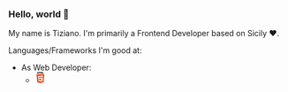### Hello, world 👋

My name is Tiziano. I'm primarily a Frontend Developer based on Sicily ❤️. 

Languages/Frameworks I'm good at:
  - As Web Developer:
    - <img src="./img/html.png" width=20px heigth=20px>
<!--
**Tirzo01/Tirzo01** is a ✨ _special_ ✨ repository because its `README.md` (this file) appears on your GitHub profile.

Here are some ideas to get you started:

- 🔭 I’m currently working on ...
- 🌱 I’m currently learning ...
- 👯 I’m looking to collaborate on ...
- 🤔 I’m looking for help with ...
- 💬 Ask me about ...
- 📫 How to reach me: ...
- 😄 Pronouns: ...
- ⚡ Fun fact: ...
-->
